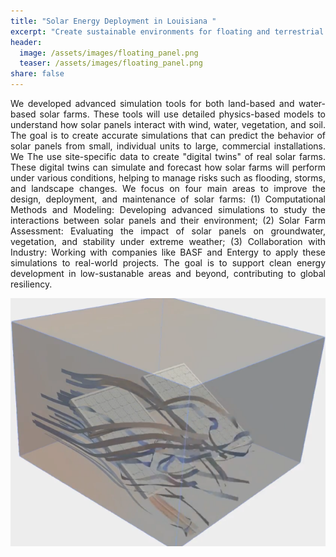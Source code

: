 ```yaml
---
title: "Solar Energy Deployment in Louisiana "
excerpt: "Create sustainable environments for floating and terrestrial solar energy farms."
header:
  image: /assets/images/floating_panel.png
  teaser: /assets/images/floating_panel.png
share: false
---
```


<p style="text-align: justify;">
We developed advanced simulation tools for both land-based and water-based solar farms. These tools will use detailed physics-based models to understand how solar panels interact with wind, water, vegetation, and soil. The goal is to create accurate simulations that can predict the behavior of solar panels from small, individual units to large, commercial installations. We The use site-specific data to create "digital twins" of real solar farms. These digital twins can simulate and forecast how solar farms will perform under various conditions, helping to manage risks such as flooding, storms, and landscape changes. We focus on four main areas to improve the design, deployment, and maintenance of solar farms: (1) Computational Methods and Modeling: Developing advanced simulations to study the interactions between solar panels and their environment; (2) Solar Farm Assessment: Evaluating the impact of solar panels on groundwater, vegetation, and stability under extreme weather; (3) Collaboration with Industry: Working with companies like BASF and Entergy to apply these simulations to real-world projects. The goal is to support clean energy development in low-sustanable  areas and beyond, contributing to global resiliency.
</p>

![Diagram of panel](/assets/images/terrestrial_panel.png)